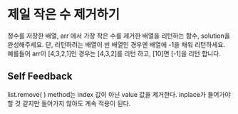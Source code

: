 # 제일 작은 수 제거하기


정수를 저장한 배열, arr 에서 가장 작은 수를 제거한 배열을 리턴하는 함수, solution을 완성해주세요. 단, 리턴하려는 배열이 빈 배열인 경우엔 배열에 -1을 채워 리턴하세요. 예를들어 arr이 [4,3,2,1]인 경우는 [4,3,2]를 리턴 하고, [10]면 [-1]을 리턴 합니다.

## Self Feedback

list.remove( ) method는 index 값이 아닌 value 값을 제거한다. inplace가 들어가야 할 것 같지만
들어가지 않아도 계속 적용이 된다.
